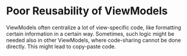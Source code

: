 # Poor Reusability of ViewModels

ViewModels often centralize a lot of view-specific code, like formatting certain information in a certain way. Sometimes, such logic might be needed also in other ViewModels, where code-sharing cannot be done directly. This might lead to copy-paste code.

